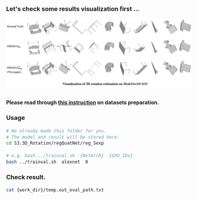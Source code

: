 ### Let's check some results visualization first ...
<img src="../readme/3D_rotation_eg.png" alt="use_case" width="1000"/>

<br>
<br>

**Please read through [this instruction](../dataset/ModelNet10-SO3/download_url.md) on datasets preparation.**

### Usage

```bash
# We already made this folder for you.
# The model and result will be stored here.
cd S3.3D_Rotation/regQuatNet/reg_Sexp

# e.g. bash ../trainval.sh  {NetArch}  {GPU_IDs}
bash ../trainval.sh  alexnet  0

```




### Check result.

```bash
cat {work_dir}/temp.out_eval_path.txt
```


<br>
<br>
